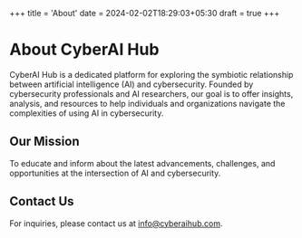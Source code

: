+++
title = 'About'
date = 2024-02-02T18:29:03+05:30
draft = true
+++
# About CyberAI Hub

CyberAI Hub is a dedicated platform for exploring the symbiotic relationship between artificial intelligence (AI) and cybersecurity. Founded by cybersecurity professionals and AI researchers, our goal is to offer insights, analysis, and resources to help individuals and organizations navigate the complexities of using AI in cybersecurity.

## Our Mission

To educate and inform about the latest advancements, challenges, and opportunities at the intersection of AI and cybersecurity.

## Contact Us

For inquiries, please contact us at [info@cyberaihub.com](mailto:info@cyberaihub.com).
